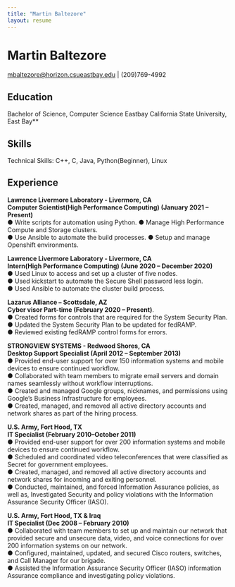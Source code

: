 ```yaml
---
title: "Martin Baltezore"
layout: resume
---
```

# Martin Baltezore    
mbaltezore@horizon.csueastbay.edu | (209)769-4992  

## Education  
Bachelor of Science, Computer Science Eastbay
California State University, East Bay**  
## Skills  
Technical Skills: C++, C, Java, Python(Beginner), Linux  
## Experience  
**Lawrence Livermore Laboratory - Livermore, CA   
Computer Scientist(High Performance Computing) (January 2021 – Present)**   
●	Write scripts for automation using Python.
●	Manage High Performance Compute and Storage clusters.  
●	Use Ansible to automate the build processes.
●	Setup and manage Openshift environments.

**Lawrence Livermore Laboratory - Livermore, CA   
Intern(High Performance Computing) (June 2020 – December 2020)**   
●	Used Linux to access and set up a cluster of five nodes.  
●	Used kickstart to automate the Secure Shell password less login.  
●	Used Ansible to automate the cluster build process.

**Lazarus Alliance – Scottsdale, AZ  
Cyber visor Part-time (February 2020 – Present)**.   
●	Created forms for controls that are required for the System Security Plan.    
●	Updated the System Security Plan to be updated for fedRAMP.    
●	Reviewed existing fedRAMP control forms for errors.   

**STRONGVIEW SYSTEMS -  Redwood Shores, CA   
Desktop Support Specialist (April 2012 – September 2013)**	    
●	Provided end-user support for over 150 information systems and mobile devices to ensure continued workflow.   
●	Collaborated with team members to migrate email servers and domain names seamlessly without workflow interruptions.   
●	Created and managed Google groups, nicknames, and permissions using Google’s Business Infrastructure for employees.    
●	Created, managed, and removed all active directory accounts and network shares as part of the hiring process.   

**U.S. Army, Fort Hood, TX    
IT Specialist (February 2010–October 2011)**  
●	Provided end-user support for over 200 information systems and mobile devices to ensure continued workflow.  
●	Scheduled and coordinated video teleconferences that were classified as Secret for government employees.  
●	Created, managed, and removed all active directory accounts and network shares for incoming and exiting personnel.  
●	Conducted, maintained, and forced Information Assurance policies, as well as, Investigated Security and policy violations with the Information Assurance Security Officer (IASO).

**U.S. Army, Fort Hood, TX & Iraq  
IT Specialist (Dec 2008 – February 2010)**	    
●	Collaborated with team members to set up and maintain our network that provided secure and unsecure data, video, and voice connections for over 200 information systems on our network.  
●	Configured, maintained, updated, and secured Cisco routers, switches, and Call Manager for our brigade.   
●	Assisted the Information Assurance Security Officer (IASO) information Assurance compliance and investigating policy violations.
